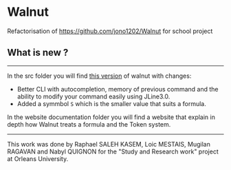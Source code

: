 # Walnut
Refactorisation of https://github.com/jono1202/Walnut for school project

## What is new ?
---
In the src folder you will find [this version](https://github.com/jono1202/Walnut) of walnut with changes:

- Better CLI with autocompletion, memory of previous command and the ability to modify your command easily using JLine3.0.
- Added a symmbol `S` which is the smaller value that suits a formula.


In the website documentation folder you will find a website that explain in depth how Walnut treats a formula and the Token system.

---
This work was done by Raphael SALEH KASEM, Loic MESTAIS, Mugilan RAGAVAN and Nabyl QUIGNON for the "Study and Research work" project at Orleans University.
